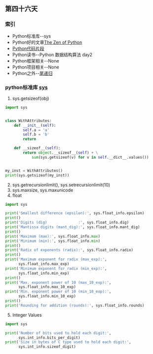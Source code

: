 ## 第四十六天
### 索引
- Python标准库--sys
- Python好的文章[The Zen of Python](https://farer.org/2016/08/24/the-zen-of-python/)
- [Python代码片段](day46.py)
- Python读书--Python 数据结构算法 day2
- Python框架相关--None
- Python项目相关--None
- Python之外--[尾递归](https://farer.org/2017/03/10/tail-recursion/)
### python标准库 [sys](https://pymotw.com/3/sys/index.html)
1. sys.getsizeof(obj)
```python
import sys


class WithAttributes:
    def __init__(self):
        self.a = 'a'
        self.b = 'b'
        return

    def __sizeof__(self):
        return object.__sizeof__(self) + \
            sum(sys.getsizeof(v) for v in self.__dict__.values())


my_inst = WithAttributes()
print(sys.getsizeof(my_inst))
```
2. sys.getrecursionlimit(), sys.setrecursionlimit(10)
3. sys.maxsize, sys.maxunicode
4. float
```python
import sys

print('Smallest difference (epsilon):', sys.float_info.epsilon)
print()
print('Digits (dig)              :', sys.float_info.dig)
print('Mantissa digits (mant_dig):', sys.float_info.mant_dig)
print()
print('Maximum (max):', sys.float_info.max)
print('Minimum (min):', sys.float_info.min)
print()
print('Radix of exponents (radix):', sys.float_info.radix)
print()
print('Maximum exponent for radix (max_exp):',
      sys.float_info.max_exp)
print('Minimum exponent for radix (min_exp):',
      sys.float_info.min_exp)
print()
print('Max. exponent power of 10 (max_10_exp):',
      sys.float_info.max_10_exp)
print('Min. exponent power of 10 (min_10_exp):',
      sys.float_info.min_10_exp)
print()
print('Rounding for addition (rounds):', sys.float_info.rounds)
```
5. Integer Values
```python
import sys

print('Number of bits used to hold each digit:',
      sys.int_info.bits_per_digit)
print('Size in bytes of C type used to hold each digit:',
      sys.int_info.sizeof_digit)
```